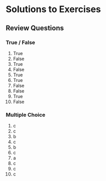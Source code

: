 # Solutions to Exercises
## Review Questions
### True / False 
1. True
2. False
3. True
4. False
5. True
6. True
7. False
8. False 
9. True
10. False
### Multiple Choice
1. c
2. c
3. b
4. c
5. b
6. c
7. a
8. c
9. c
10. c
